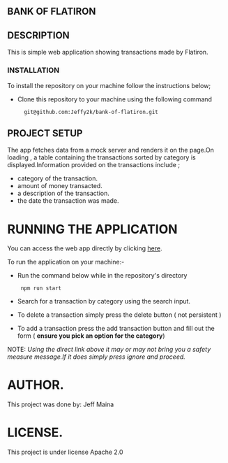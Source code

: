 ## BANK OF FLATIRON

## DESCRIPTION

This is simple web application showing transactions made by Flatiron.

### INSTALLATION

To install the repository on your machine follow the instructions below;

- Clone this repository to your machine using the following command

        git@github.com:Jeffy2k/bank-of-flatiron.git   

## PROJECT SETUP

The app fetches data from a mock server and renders it on the page.On loading , a table containing the transactions sorted by category is displayed.Information provided on the transactions include ;
 - category of the transaction.
 - amount of money transacted.
 - a description of the transaction.
 - the date the transaction was made.

 # RUNNING THE APPLICATION

 You can access the web app directly by clicking <a href = "https://https-github-com-jeffy2k-bank-of-flatiron-dpgj1j0wx.vercel.app/">here</a>.

 To run the application on your machine:-
 - Run the command below while in the repository's directory

        npm run start

- Search for a transaction by category using the search input.
- To delete a transaction simply press the delete button ( not persistent )
- To add a transaction press the add transaction button and fill out the form ( <b>ensure you pick an option for the category</b>)

NOTE:
<I> Using the direct link above it may or may not bring you a safety measure message.If it does simply press ignore and proceed.</i>

# AUTHOR.
This project was done by:
Jeff Maina

# LICENSE.
This project is under license Apache 2.0
